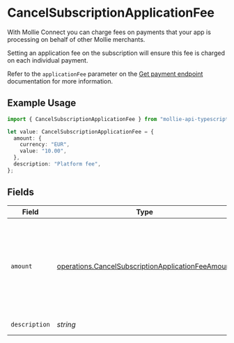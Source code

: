 # CancelSubscriptionApplicationFee

With Mollie Connect you can charge fees on payments that your app is processing on behalf of other Mollie merchants.

Setting an application fee on the subscription will ensure this fee is charged on each individual payment.

Refer to the `applicationFee` parameter on the [Get payment endpoint](get-payment) documentation for more information.

## Example Usage

```typescript
import { CancelSubscriptionApplicationFee } from "mollie-api-typescript/models/operations";

let value: CancelSubscriptionApplicationFee = {
  amount: {
    currency: "EUR",
    value: "10.00",
  },
  description: "Platform fee",
};
```

## Fields

| Field                                                                                                                  | Type                                                                                                                   | Required                                                                                                               | Description                                                                                                            | Example                                                                                                                |
| ---------------------------------------------------------------------------------------------------------------------- | ---------------------------------------------------------------------------------------------------------------------- | ---------------------------------------------------------------------------------------------------------------------- | ---------------------------------------------------------------------------------------------------------------------- | ---------------------------------------------------------------------------------------------------------------------- |
| `amount`                                                                                                               | [operations.CancelSubscriptionApplicationFeeAmount](../../models/operations/cancelsubscriptionapplicationfeeamount.md) | :heavy_minus_sign:                                                                                                     | In v2 endpoints, monetary amounts are represented as objects with a `currency` and `value` field.                      |                                                                                                                        |
| `description`                                                                                                          | *string*                                                                                                               | :heavy_minus_sign:                                                                                                     | N/A                                                                                                                    | Platform fee                                                                                                           |